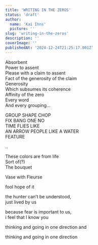 ```yaml
---
title: 'WRITING IN THE ZEROS'
status: 'draft'
author:
  name: 'Kai Ihns'
  picture: ''
slug: 'writing-in-the-zeros'
description: ''
coverImage: ''
publishedAt: '2024-12-24T21:25:17.001Z'
---
```


Absorbent\
Power to assent\
Please with a claim to assent\
Fact of the generosity of the claim\
Generosity\
Which subsumes its coherence\
Affinity of the zero\
Every word\
And every grouping…

GROUP SHAPE CHOP\
FIX BANG ONE NO\
TIME FLIES LIKE\
AN ARROW PEOPLE LIKE A WATER\
FEATURE

 

..

These colors are from life\
Sort of(?)\
The bouquet

Vase with Fleurse

fool hope of it

the hunter can’t be understood,\
just lived by us

because fear is important to us,\
i feel that I know you

thinking and going in one direction and

thinking and going in one direction